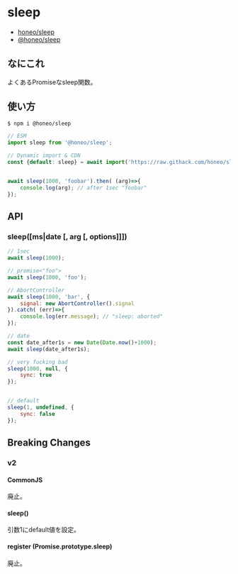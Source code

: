 # sleep
* [honeo/sleep](https://github.com/honeo/sleep)
* [@honeo/sleep](https://www.npmjs.com/package/@honeo/sleep)


## なにこれ
よくあるPromiseなsleep関数。


## 使い方
```bash
$ npm i @honeo/sleep
```
```js
// ESM
import sleep from '@honeo/sleep';

// Dynamic import & CDN
const {default: sleep} = await import('https://raw.githack.com/honeo/sleep/master/index.mjs');


await sleep(1000, 'foobar').then( (arg)=>{
	console.log(arg); // after 1sec "foobar"
});
```

## API

### sleep([ms|date [, arg [, options]]])
```js
// 1sec
await sleep(1000);

// promise<"foo">
await sleep(1000, 'foo');

// AbortController
await sleep(1000, 'bar', {
	signal: new AbortController().signal
}).catch( (err)=>{
	console.log(err.message); // "sleep: aborted"
});

// date
const date_after1s = new Date(Date.now()+1000);
await sleep(date_after1s);

// very fucking bad
sleep(1000, null, {
	sync: true
});


// default
sleep(1, undefined, {
	sync: false
});
```


## Breaking Changes

### v2

#### CommonJS
廃止。

#### sleep()
引数1にdefault値を設定。

#### register (Promise.prototype.sleep)
廃止。
